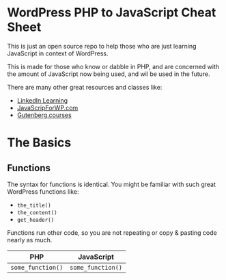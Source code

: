 # WordPress PHP to JavaScript Cheat Sheet
This is just an open source repo to help those who are just learning JavaScript in context of WordPress. 

This is made for those who know or dabble in PHP, and are concerned with the amount of JavaScript now being used, and wil be used in the future.

There are many other great resources and classes like:
* [LinkedIn Learning](https://www.linkedin.com/learning/me)
* [JavaScripForWP.com](https://javascriptforwp.com/)
* [Gutenberg.courses](https://gutenberg.courses/)

# The Basics

## Functions
The syntax for functions is identical. You might be familiar with such great WordPress functions like:
* `the_title()`
* `the_content()`
* `get_header()`

Functions run other code, so you are not repeating or copy & pasting code nearly as much.

| PHP   |      JavaScript      |
|----------|:-------------:|
| ```some_function()``` |  ```some_function()``` |